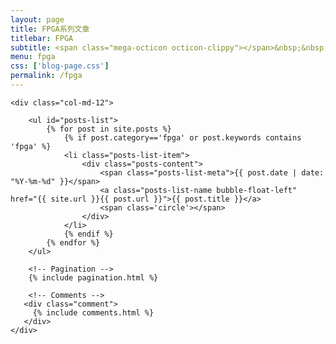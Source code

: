 ```yaml
---
layout: page
title: FPGA系列文章
titlebar: FPGA
subtitle: <span class="mega-octicon octicon-clippy"></span>&nbsp;&nbsp; 可编程器件
menu: fpga
css: ['blog-page.css']
permalink: /fpga
---
```


<div class="row">

    <div class="col-md-12">

        <ul id="posts-list">
            {% for post in site.posts %}
                {% if post.category=='fpga' or post.keywords contains 'fpga' %}
                <li class="posts-list-item">
                    <div class="posts-content">
                        <span class="posts-list-meta">{{ post.date | date: "%Y-%m-%d" }}</span>
                        <a class="posts-list-name bubble-float-left" href="{{ site.url }}{{ post.url }}">{{ post.title }}</a>
                        <span class='circle'></span>
                    </div>
                </li>
                {% endif %}
            {% endfor %}
        </ul> 

        <!-- Pagination -->
        {% include pagination.html %}

        <!-- Comments -->
       <div class="comment">
         {% include comments.html %}
       </div>
    </div>

</div>
<script>
    $(document).ready(function(){

        // Enable bootstrap tooltip
        $("body").tooltip({ selector: '[data-toggle=tooltip]' });

    });
</script>